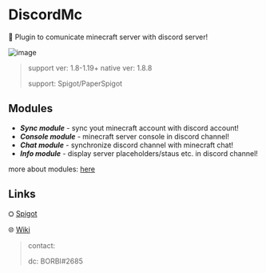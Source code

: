 # DiscordMc
💬 Plugin to comunicate minecraft server with discord server!

![image](https://user-images.githubusercontent.com/46154743/181646297-644cd932-2229-4097-9380-2e0255c2242a.png)

>support ver: 1.8-1.19+
>native ver: 1.8.8
>
> support: Spigot/PaperSpigot

## Modules
- ***Sync module*** - sync yout minecraft account with discord account!
- ***Console module*** - minecraft server console in discord channel!
- ***Chat module*** - synchronize discord channel with minecraft chat!
- ***Info module*** - display server placeholders/staus etc. in discord channel!

more about modules: [here]("Click")
## Links

⛭ [Spigot]( "Click")

🌐 [Wiki](https://github.com/Norbit4/DiscordMc/wiki "Click")

>contact:
>
>dc: BORBI#2685
>
